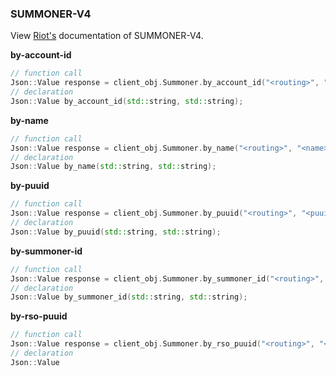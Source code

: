 ### SUMMONER-V4

View [Riot's](https://developer.riotgames.com/apis#summoner-v4) documentation of SUMMONER-V4.


**by-account-id**
```cpp
// function call
Json::Value response = client_obj.Summoner.by_account_id("<routing>", "<account-id>")
// declaration
Json::Value by_account_id(std::string, std::string);
```
**by-name**
```cpp
// function call
Json::Value response = client_obj.Summoner.by_name("<routing>", "<name>");
// declaration
Json::Value by_name(std::string, std::string);
```
**by-puuid**
```cpp
// function call
Json::Value response = client_obj.Summoner.by_puuid("<routing>", "<puuid>");
// declaration
Json::Value by_puuid(std::string, std::string);
```
**by-summoner-id**
```cpp
// function call
Json::Value response = client_obj.Summoner.by_summoner_id("<routing>", "<summoner-id>");
// declaration
Json::Value by_summoner_id(std::string, std::string);
```
**by-rso-puuid**
```cpp
// function call
Json::Value response = client_obj.Summoner.by_rso_puuid("<routing>", "<rso_puuid>");
// declaration
Json::Value
```
